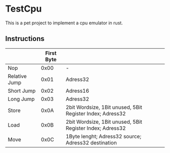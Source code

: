 # TestCpu
This is a pet project to implement a cpu emulator in rust.

## Instructions
|  | First Byte |   |
|-----|------|-----|
| Nop | 0x00 | - |
| Relative Jump | 0x01 | Adress32 |
| Short Jump | 0x02 | Adress16 |
| Long Jump | 0x03 | Adress32 |
| Store | 0x0A | 2bit Wordsize, 1Bit unused, 5Bit Register Index; Adress32 |
| Load | 0x0B | 2bit Wordsize, 1Bit unused, 5Bit Register Index; Adress32 |
| Move | 0x0C | 1Byte lenght; Adress32 source; Adress32 destination |
